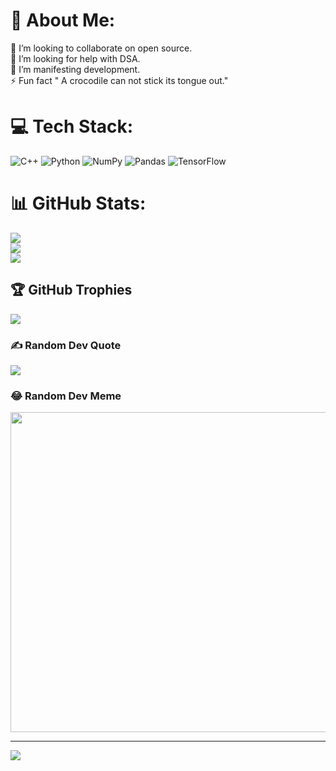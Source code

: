 # 💫 About Me:
👯 I’m looking to collaborate on open source.<br>🤝 I’m looking for help with DSA.<br>🌱 I’m manifesting development.<br>⚡ Fun fact "  A crocodile can not stick its tongue out."


# 💻 Tech Stack:
![C++](https://img.shields.io/badge/c++-%2300599C.svg?style=for-the-badge&logo=c%2B%2B&logoColor=white) ![Python](https://img.shields.io/badge/python-3670A0?style=for-the-badge&logo=python&logoColor=ffdd54) ![NumPy](https://img.shields.io/badge/numpy-%23013243.svg?style=for-the-badge&logo=numpy&logoColor=white) ![Pandas](https://img.shields.io/badge/pandas-%23150458.svg?style=for-the-badge&logo=pandas&logoColor=white) ![TensorFlow](https://img.shields.io/badge/TensorFlow-%23FF6F00.svg?style=for-the-badge&logo=TensorFlow&logoColor=white)
# 📊 GitHub Stats:
![](https://github-readme-stats.vercel.app/api?username=Dimrk&theme=dark&hide_border=false&include_all_commits=false&count_private=false)<br/>
![](https://github-readme-streak-stats.herokuapp.com/?user=Dimrk&theme=dark&hide_border=false)<br/>
![](https://github-readme-stats.vercel.app/api/top-langs/?username=Dimrk&theme=dark&hide_border=false&include_all_commits=false&count_private=false&layout=compact)

## 🏆 GitHub Trophies
![](https://github-profile-trophy.vercel.app/?username=Dimrk&theme=radical&no-frame=false&no-bg=true&margin-w=4)

### ✍️ Random Dev Quote
![](https://quotes-github-readme.vercel.app/api?type=horizontal&theme=radical)

### 😂 Random Dev Meme
<img src="https://random-memer.herokuapp.com/" width="512px"/>

---
[![](https://visitcount.itsvg.in/api?id=Dimrk&icon=0&color=0)](https://visitcount.itsvg.in)

<!-- Proudly created with GPRM ( https://gprm.itsvg.in ) -->
